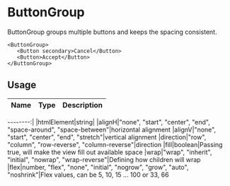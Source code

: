 <!-- 
This is an auto-generated markdown. 
You can change it in "/Users/daniel/Dev/allthings/elements/src/ButtonGroup.tsx" and run build:docs to update this file.
-->
# ButtonGroup
ButtonGroup groups multiple buttons and keeps the spacing consistent.

```example
<ButtonGroup>
   <Button secondary>Cancel</Button>
   <Button>Accept</Button>
</ButtonGroup>
```
## Usage
| Name        | Type           | Description  |
| ----------- |:--------------:| ------------:|

--------:|
|htmlElement|string|
|alignH|"none", "start", "center", "end", "space-around", "space-between"|horizontal alignment
|alignV|"none", "start", "center", "end", "stretch"|vertical alignment
|direction|"row", "column", "row-reverse", "column-reverse"|direction
|fill|boolean|Passing true, will make the view fill out available space
|wrap|"wrap", "inherit", "initial", "nowrap", "wrap-reverse"|Defining how children will wrap
|flex|number, "flex", "none", "initial", "nogrow", "grow", "auto", "noshrink"|Flex values, can be 5, 10, 15 ... 100 or 33, 66
